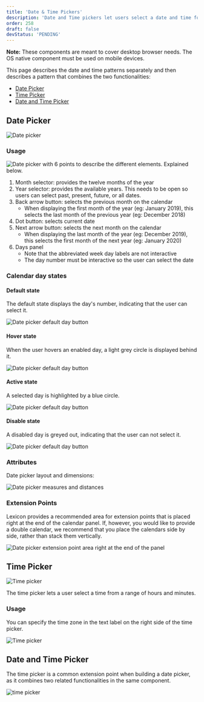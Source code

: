 ```yaml
---
title: 'Date & Time Pickers'
description: 'Date and Time pickers let users select a date and time for a form.'
order: 258
draft: false
devStatus: 'PENDING'
---
```


**Note:** These components are meant to cover desktop browser needs. The OS native component must be used on mobile devices.

This page describes the date and time patterns separately and then describes a
pattern that combines the two functionalities:

-   [Date Picker](#date-picker)
-   [Time Picker](#time-picker)
-   [Date and Time Picker](#date-and-time-picker)

## Date Picker

![Date picker](/images/lexicon/Picker-date.jpg)

### Usage

![Date picker with 6 points to describe the different elements. Explained below.](/images/lexicon/Picker-date-desc.jpg)

1. Month selector: provides the twelve months of the year
2. Year selector: provides the available years. This needs to be open so users can select past, present, future, or all dates.
3. Back arrow button: selects the previous month on the calendar
    - When displaying the first month of the year (eg: January 2019), this selects the last month of the previous year (eg: December 2018)
4. Dot button: selects current date
5. Next arrow button: selects the next month on the calendar
    - When displaying the last month of the year (eg: December 2019), this selects the first month of the next year (eg: January 2020)
6. Days panel
    - Note that the abbreviated week day labels are not interactive
    - The day number must be interactive so the user can select the date

### Calendar day states

#### Default state

The default state displays the day's number, indicating that the user can select it.

![Date picker default day button](/images/lexicon/Picker-date-day-default.jpg)

#### Hover state

When the user hovers an enabled day, a light grey circle is displayed behind it.

![Date picker default day button](/images/lexicon/Picker-date-day-hover.jpg)

#### Active state

A selected day is highlighted by a blue circle.

![Date picker default day button](/images/lexicon/Picker-date-day-active.jpg)

#### Disable state

A disabled day is greyed out, indicating that the user can not select it.

![Date picker default day button](/images/lexicon/Picker-date-day-disabled.jpg)

### Attributes

Date picker layout and dimensions:

![Date picker measures and distances](/images/lexicon/Picker-date-measures.jpg)

### Extension Points

Lexicon provides a recommended area for extension points that is placed right at the end of the calendar panel. If, however, you would like to provide a double calendar, we recommend that you place the calendars side by side, rather than stack them vertically.

![Date picker extension point area right at the end of the panel](/images/lexicon/Picker-date-extension.jpg)

## Time Picker

![Time picker](/images/lexicon/Picker-time.jpg)

The time picker lets a user select a time from a range of hours and minutes.

### Usage

You can specify the time zone in the text label on the right side of the time picker.

![Time picker](/images/lexicon/Picker-time-zone.jpg)

## Date and Time Picker

The time picker is a common extension point when building a date picker, as it combines two related functionalities in the same component.

![time picker](/images/lexicon/Picker-date-time.jpg)
